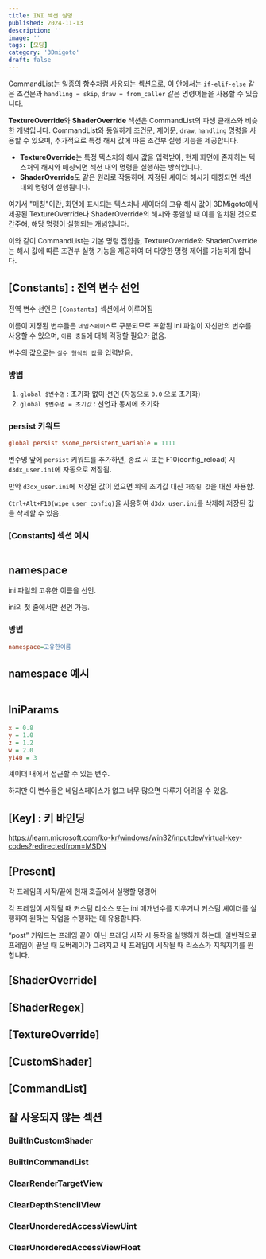 ```yaml
---
title: INI 섹션 설명
published: 2024-11-13
description: ''
image: ''
tags: [모딩]
category: '3Dmigoto'
draft: false 
---
```


CommandList는 일종의 함수처럼 사용되는 섹션으로, 이 안에서는 `if-elif-else` 같은 조건문과 `handling = skip`, `draw = from_caller` 같은 명령어들을 사용할 수 있습니다.

**TextureOverride**와 **ShaderOverride** 섹션은 CommandList의 파생 클래스와 비슷한 개념입니다. CommandList와 동일하게 조건문, 제어문, `draw`, `handling` 명령을 사용할 수 있으며, 추가적으로 특정 해시 값에 따른 조건부 실행 기능을 제공합니다.

- **TextureOverride**는 특정 텍스처의 해시 값을 입력받아, 현재 화면에 존재하는 텍스처의 해시와 매칭되면 섹션 내의 명령을 실행하는 방식입니다.
- **ShaderOverride**도 같은 원리로 작동하며, 지정된 셰이더 해시가 매칭되면 섹션 내의 명령이 실행됩니다.

여기서 "매칭"이란, 화면에 표시되는 텍스처나 셰이더의 고유 해시 값이 3DMigoto에서 제공된 TextureOverride나 ShaderOverride의 해시와 동일할 때 이를 일치된 것으로 간주해, 해당 명령이 실행되는 개념입니다.

이와 같이 CommandList는 기본 명령 집합을, TextureOverride와 ShaderOverride는 해시 값에 따른 조건부 실행 기능을 제공하여 더 다양한 명령 제어를 가능하게 합니다.

## [Constants] : 전역 변수 선언

전역 변수 선언은 `[Constants]` 섹션에서 이루어짐

이름이 지정된 변수들은 `네임스페이스`로 구분되므로 포함된 ini 파일이 자신만의 변수를 사용할 수 있으며, `이름 충돌`에 대해 걱정할 필요가 없음.

변수의 값으로는 `실수 형식의 값`을 입력받음.

### 방법

1. `global $변수명` : 초기화 없이 선언 (자동으로 `0.0` 으로 초기화)
2. `global $변수명 = 초기값` : 선언과 동시에 초기화

### persist 키워드

```ini
global persist $some_persistent_variable = 1111
```

변수명 앞에 `persist` 키워드를 추가하면, 종료 시 또는 F10(config_reload) 시 `d3dx_user.ini`에 자동으로 저장됨.

만약 `d3dx_user.ini`에 저장된 값이 있으면 위의 초기값 대신 `저장된 값`을 대신 사용함.

`Ctrl+Alt+F10(wipe_user_config)`을 사용하여 `d3dx_user.ini`를 삭제해 저장된 값을 삭제할 수 있음.

### [Constants] 섹션 예시

```ini

```

## namespace

ini 파일의 고유한 이름을 선언.

ini의 첫 줄에서만 선언 가능.

### 방법

```ini
namespace=고유한이름
```

## namespace 예시

```ini

```

## IniParams

```ini
x = 0.8
y = 1.0
z = 1.2
w = 2.0
y140 = 3
```

셰이더 내에서 접근할 수 있는 변수.

하지만 이 변수들은 네임스페이스가 없고 너무 많으면 다루기 어려울 수 있음.

## [Key] : 키 바인딩

https://learn.microsoft.com/ko-kr/windows/win32/inputdev/virtual-key-codes?redirectedfrom=MSDN


## [Present]

각 프레임의 시작/끝에 현재 호출에서 실행할 명령어

각 프레임이 시작될 때 커스텀 리소스 또는 ini 매개변수를 지우거나 커스텀 셰이더를 실행하여 원하는 작업을 수행하는 데 유용합니다. 

“post” 키워드는 프레임 끝이 아닌 프레임 시작 시 동작을 실행하게 하는데, 일반적으로 프레임이 끝날 때 오버레이가 그려지고 새 프레임이 시작될 때 리소스가 지워지기를 원합니다.

## [ShaderOverride]

## [ShaderRegex]

## [TextureOverride]

## [CustomShader]

## [CommandList]

## 잘 사용되지 않는 섹션

### BuiltInCustomShader

### BuiltInCommandList

### ClearRenderTargetView

### ClearDepthStencilView

### ClearUnorderedAccessViewUint

### ClearUnorderedAccessViewFloat
